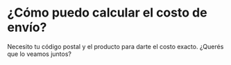 # ¿Cómo puedo calcular el costo de envío?

Necesito tu código postal y el producto para darte el costo exacto. ¿Querés que lo veamos juntos?

